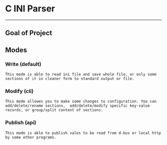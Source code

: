# C INI Parser
---

## Goal of Project


## Modes

### Write (default)
    This mode is able to read ini file and save whole file, or only some sections of it in cleaner form to standard output or file.
    
### Modify (cli)
    This mode allowes you to make some changes to configuration. You can add/delete/rename sections,  add/delete/modify specific key-value records, or group/split content of sections.

### Publish (api)
    This mode is able to publish vales to be read from d-bus or local http by some other programs. 
